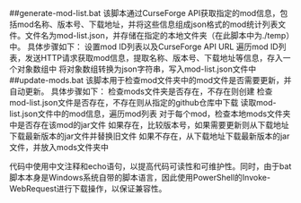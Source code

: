 ##generate-mod-list.bat
该脚本通过CurseForge API获取指定的mod信息，包括mod名称、版本号、下载地址，并将这些信息组成json格式的mod统计列表文件。文件名为mod-list.json，并存储在指定的本地文件夹（在此脚本中为./temp）中。
具体步骤如下：
    设置mod ID列表以及CurseForge API URL
    遍历mod ID列表，发送HTTP请求获取mod信息，提取名称、版本号、下载地址等信息，存入一个对象数组中
    将对象数组转换为json字符串，写入mod-list.json文件中
##update-mods.bat
该脚本用于检查mod文件夹中的mod文件是否需要更新，并自动更新。
具体步骤如下：
    检查mods文件夹是否存在，不存在则创建
    检查mod-list.json文件是否存在，不存在则从指定的github仓库中下载
    读取mod-list.json文件中的mod信息，遍历mod列表
    对于每个mod，检查本地mods文件夹中是否存在该mod的jar文件
    如果存在，比较版本号，如果需要更新则从下载地址下载最新版本的jar文件并替换旧文件
    如果不存在，从下载地址下载最新版本的jar文件，并放入mods文件夹中

代码中使用中文注释和echo语句，以提高代码可读性和可维护性。同时，由于bat脚本本身是Windows系统自带的脚本语言，因此使用PowerShell的Invoke-WebRequest进行下载操作，以保证兼容性。
